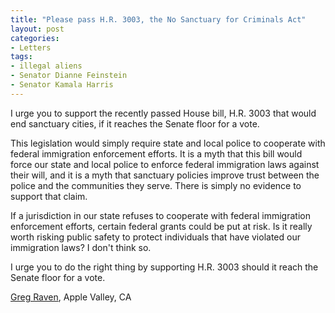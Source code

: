 ```yaml
---
title: "Please pass H.R. 3003, the No Sanctuary for Criminals Act"
layout: post
categories:
- Letters
tags:
- illegal aliens
- Senator Dianne Feinstein
- Senator Kamala Harris
---
```


I urge you to support the recently passed House bill, H.R. 3003 that would end sanctuary cities, if it reaches the Senate floor for a vote.

This legislation would simply require state and local police to cooperate with federal immigration enforcement efforts. It is a myth that this bill would force our state and local police to enforce federal immigration laws against their will, and it is a myth that sanctuary policies improve trust between the police and the communities they serve. There is simply no evidence to support that claim.

If a jurisdiction in our state refuses to cooperate with federal immigration enforcement efforts, certain federal grants could be put at risk. Is it really worth risking public safety to protect individuals that have violated our immigration laws? I don't think so.

I urge you to do the right thing by supporting H.R. 3003 should it reach the Senate floor for a vote.

[Greg Raven](https://www.gregraven.org), Apple Valley, CA